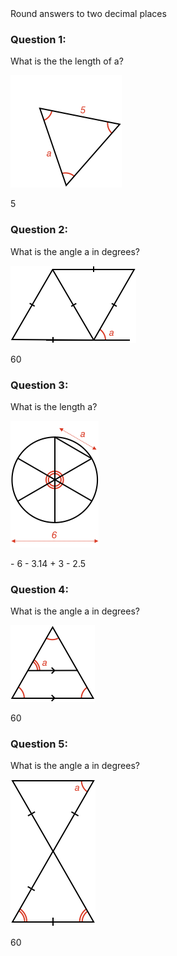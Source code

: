 <html><div class="simple_topic__quiz_instructions">Round answers to two decimal places</div></html>

### Question 1:

What is the the length of a?

![](q1.png)

<quiz entry2>5</quiz>


### Question 2:

What is the angle a in degrees?

![](q2.png)

<quiz entry2>60</quiz>


### Question 3:

What is the length a?

![](q3.png)

<quiz multichoice>
  - 6
  - 3.14
  + 3
  - 2.5
</quiz>


### Question 4:

What is the angle a in degrees?

![](q4.png)

<quiz entry2>60</quiz>


### Question 5:

What is the angle a in degrees?

![](q5.png)

<quiz entry2>60</quiz>

<!-- 
What is the radius of a circle that has a circumference of $|q1C|$?

<quiz entry2>$|q1R|$</quiz>
 -->

 <!-- <quiz multichoice>
  - 10
  - 15.7
  + 5
  - 2.5
  - 15
</quiz> -->